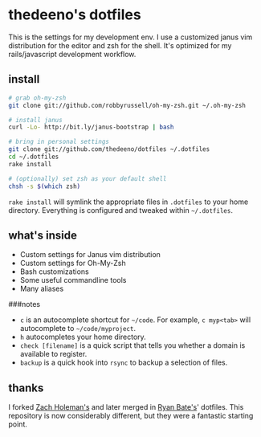 # thedeeno's dotfiles

This is the settings for  my development env. I use a customized janus vim distribution for the editor and zsh for the shell. It's optimized for my rails/javascript development workflow.

## install

```sh
# grab oh-my-zsh
git clone git://github.com/robbyrussell/oh-my-zsh.git ~/.oh-my-zsh

# install janus
curl -Lo- http://bit.ly/janus-bootstrap | bash

# bring in personal settings
git clone git://github.com/thedeeno/dotfiles ~/.dotfiles 
cd ~/.dotfiles
rake install

# (optionally) set zsh as your default shell
chsh -s $(which zsh)
```

`rake install` will symlink the appropriate files in `.dotfiles` to your home directory. Everything is configured and tweaked within `~/.dotfiles`.

## what's inside

- Custom settings for Janus vim distribution
- Custom settings for Oh-My-Zsh
- Bash customizations
- Some useful commandline tools
- Many aliases

###notes
- `c` is an autocomplete shortcut for `~/code`. For example, 
  `c myp<tab>` will autocomplete to `~/code/myproject`.
- `h` autocompletes your home directory.
- `check [filename]` is a quick script that tells you whether a domain is
  available to register.
- `backup` is a quick hook into `rsync` to backup a selection of files.

## thanks

I forked [Zach Holeman's](http://github.com/holman) and later merged in 
[Ryan Bate's](http://github.com/ryanb)' dotfiles. This repository is now
considerably different, but they were a fantastic starting point.
